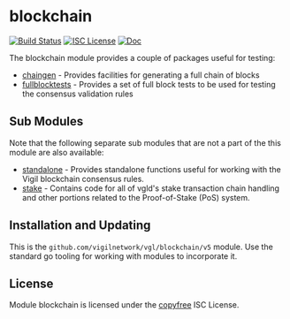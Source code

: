 blockchain
==========

[![Build Status](https://github.com/vigilnetwork/vgl/workflows/Build%20and%20Test/badge.svg)](https://github.com/vigilnetwork/vgl/actions)
[![ISC License](https://img.shields.io/badge/license-ISC-blue.svg)](http://copyfree.org)
[![Doc](https://img.shields.io/badge/doc-reference-blue.svg)](https://pkg.go.dev/github.com/vigilnetwork/vgl/blockchain/v5)

The blockchain module provides a couple of packages useful for testing:

* [chaingen](./chaingen/README.md) - Provides facilities for generating a full
  chain of blocks
* [fullblocktests](./fullblocktests/README.md) - Provides a set of full block
  tests to be used for testing the consensus validation rules

## Sub Modules

Note that the following separate sub modules that are not a part of the this
module are also available:

* [standalone](./standalone/README.md) - Provides standalone functions useful
  for working with the Vigil blockchain consensus rules.
* [stake](./stake/doc.go) - Contains code for all of vgld's stake transaction
  chain handling and other portions related to the Proof-of-Stake (PoS) system.


## Installation and Updating

This is the `github.com/vigilnetwork/vgl/blockchain/v5` module.  Use the standard go
tooling for working with modules to incorporate it.

## License

Module blockchain is licensed under the [copyfree](http://copyfree.org) ISC
License.




